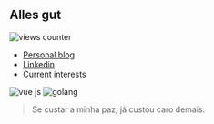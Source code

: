 ## Alles gut

![views counter](https://komarev.com/ghpvc/?username=aracyla)

- [Personal blog](https://aracyla.xyz)
- [Linkedin](https://www.linkedin.com/in/leonardo-almeida-4ba07911b/)
- Current interests

![vue js](https://img.shields.io/badge/Vue.js-35495E?style=for-the-badge&logo=vuedotjs&logoColor=4FC08D
)
![golang](https://img.shields.io/badge/go-%2300ADD8.svg?style=for-the-badge&logo=go&logoColor=white)


> Se custar a minha paz, já custou caro demais.
